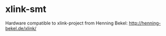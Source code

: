 # xlink-smt
Hardware compatible to xlink-project from Henning Bekel: http://henning-bekel.de/xlink/
